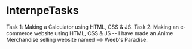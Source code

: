 # InternpeTasks

Task 1: Making a Calculator using HTML, CSS & JS.
Task 2: Making an e-commerce website using HTML, CSS & JS -- I have made an Anime Merchandise selling website named --> Weeb's Paradise. 
